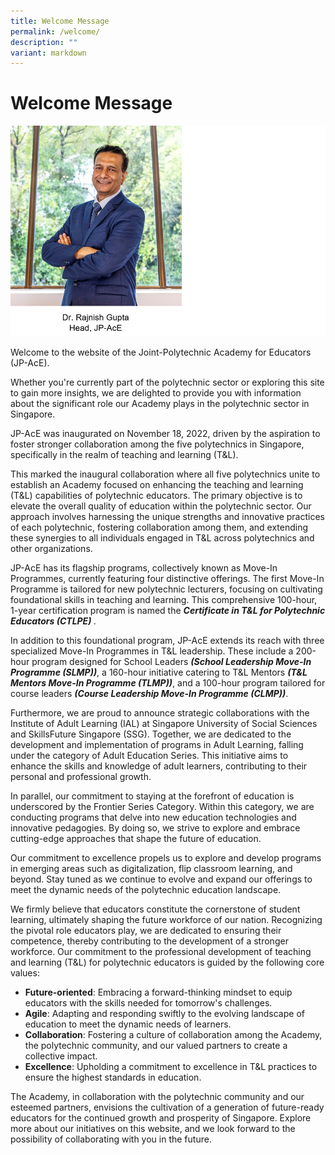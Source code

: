 ```yaml
---
title: Welcome Message
permalink: /welcome/
description: ""
variant: markdown
---
```

# Welcome Message


![](/images/jp-ace-27%20(edited)-raj%20with%20names2.jpg)

Welcome to the website of the Joint-Polytechnic Academy for Educators (JP-AcE).

Whether you're currently part of the polytechnic sector or exploring this site to gain more insights, we are delighted to provide you with information about the significant role our Academy plays in the polytechnic sector in Singapore.

JP-AcE was inaugurated on November 18, 2022, driven by the aspiration to foster stronger collaboration among the five polytechnics in Singapore, specifically in the realm of teaching and learning (T&amp;L).

This marked the inaugural collaboration where all five polytechnics unite to establish an Academy focused on enhancing the teaching and learning (T&amp;L) capabilities of polytechnic educators. The primary objective is to elevate the overall quality of education within the polytechnic sector. Our approach involves harnessing the unique strengths and innovative practices of each polytechnic, fostering collaboration among them, and extending these synergies to all individuals engaged in T&amp;L across polytechnics and other organizations.

JP-AcE has its flagship programs, collectively known as Move-In Programmes, currently featuring four distinctive offerings. The first Move-In Programme is tailored for new polytechnic lecturers, focusing on cultivating foundational skills in teaching and learning. This comprehensive 100-hour, 1-year certification program is named the <strong> _Certificate in T&amp;L for Polytechnic Educators (CTLPE)_ </strong>.

In addition to this foundational program, JP-AcE extends its reach with three specialized Move-In Programmes in T&amp;L leadership. These include a 200-hour program designed for School Leaders <strong>_(School Leadership Move-In Programme (SLMP))_</strong>, a 160-hour initiative catering to T&amp;L Mentors <strong> _(T&amp;L Mentors Move-In Programme (TLMP))_</strong>, and a 100-hour program tailored for course leaders <strong>_(Course Leadership Move-In Programme (CLMP))_</strong>.

Furthermore, we are proud to announce strategic collaborations with the Institute of Adult Learning (IAL) at Singapore University of Social Sciences and SkillsFuture Singapore (SSG). Together, we are dedicated to the development and implementation of programs in Adult Learning, falling under the category of Adult Education Series. This initiative aims to enhance the skills and knowledge of adult learners, contributing to their personal and professional growth.

In parallel, our commitment to staying at the forefront of education is underscored by the Frontier Series Category. Within this category, we are conducting programs that delve into new education technologies and innovative pedagogies. By doing so, we strive to explore and embrace cutting-edge approaches that shape the future of education.

Our commitment to excellence propels us to explore and develop programs in emerging areas such as digitalization, flip classroom learning, and beyond. Stay tuned as we continue to evolve and expand our offerings to meet the dynamic needs of the polytechnic education landscape.

We firmly believe that educators constitute the cornerstone of student learning, ultimately shaping the future workforce of our nation. Recognizing the pivotal role educators play, we are dedicated to ensuring their competence, thereby contributing to the development of a stronger workforce. Our commitment to the professional development of teaching and learning (T&amp;L) for polytechnic educators is guided by the following core values:

* <strong> Future-oriented</strong>: Embracing a forward-thinking mindset to equip educators with the skills needed for tomorrow's challenges.
* <strong> Agile</strong>: Adapting and responding swiftly to the evolving landscape of education to meet the dynamic needs of learners.
* <strong> Collaboration</strong>: Fostering a culture of collaboration among the Academy, the polytechnic community, and our valued partners to create a collective impact.
*	<strong> Excellence</strong>: Upholding a commitment to excellence in T&amp;L practices to ensure the highest standards in education.

The Academy, in collaboration with the polytechnic community and our esteemed partners, envisions the cultivation of a generation of future-ready educators for the continued growth and prosperity of Singapore. Explore more about our initiatives on this website, and we look forward to the possibility of collaborating with you in the future.